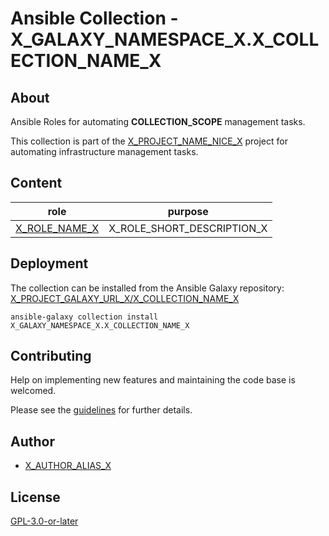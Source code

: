 # Ansible Collection - X_GALAXY_NAMESPACE_X.X_COLLECTION_NAME_X

## About

Ansible Roles for automating __COLLECTION_SCOPE__ management tasks.

This collection is part of the [X_PROJECT_NAME_NICE_X](X_PROJECT_GIT_URL_X) project for automating infrastructure management tasks.

## Content

| role                                   | purpose            |
| -------------------------------------- | ------------------ |
| [X_ROLE_NAME_X](../roles/X_ROLE_NAME_X.md) | X_ROLE_SHORT_DESCRIPTION_X |

## Deployment

The collection can be installed from the Ansible Galaxy repository: [X_PROJECT_GALAXY_URL_X/X_COLLECTION_NAME_X](X_PROJECT_GALAXY_URL_X/X_COLLECTION_NAME_X)

`ansible-galaxy collection install X_GALAXY_NAMESPACE_X.X_COLLECTION_NAME_X`

## Contributing

Help on implementing new features and maintaining the code base is welcomed.

Please see the [guidelines](X_PROJECT_DOC_URL_X/en/latest/contributing/guidelines) for further details.

## Author

- [X_AUTHOR_ALIAS_X](X_AUTHOR_GIT_PROFILE_X)

## License

[GPL-3.0-or-later](https://www.gnu.org/licenses/gpl-3.0.txt)
